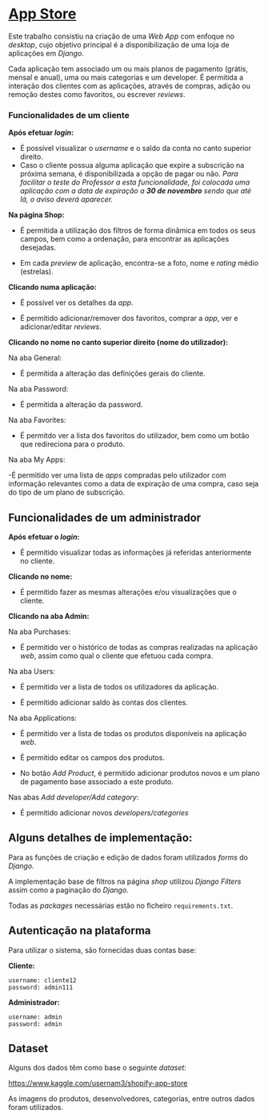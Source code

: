
# [App Store](http://hugofpaiva.pythonanywhere.com/)

Este trabalho consistiu na criação de uma _Web App_ com enfoque no _desktop_, cujo objetivo principal é a disponibilização de uma loja de aplicações em _Django_.

Cada aplicação tem associado um ou mais planos de pagamento (grátis, mensal e anual), uma ou mais categorias e um developer. É permitida a interação dos clientes com as aplicações, através de compras, adição ou remoção destes como favoritos, ou escrever _reviews_.

### Funcionalidades de um cliente

**Após efetuar *login*:**

- É possível visualizar o *username* e o saldo da conta no canto superior direito.
- Caso o cliente possua alguma aplicação que expire a subscrição na próxima semana, é disponibilizada a opção de pagar ou não. _Para facilitar o teste do Professor a esta funcionalidade, foi colocada uma aplicação com a data de expiração a **30 de novembro** sendo que até lá, o aviso deverá aparecer._

**Na página Shop:**

- É permitida a utilização dos filtros de forma dinâmica em todos os seus campos, bem como a ordenação, para encontrar as aplicações desejadas.

- Em cada *preview* de aplicação, encontra-se a foto, nome e *rating* médio (estrelas).

**Clicando numa aplicação:**

- É possível ver os detalhes da *app*.

- É permitido adicionar/remover dos favoritos, comprar a *app*, ver e adicionar/editar *reviews*.
  

**Clicando no nome no canto superior direito (nome do utilizador):**
  
Na aba General:

- É permitida a alteração das definições gerais do cliente.

Na aba Password:

- É permitida a alteração da password.

Na aba Favorites:

- É permitdo ver a lista dos favoritos do utilizador, bem como um botão que redireciona para o produto.

Na aba My Apps:

-É permitido ver uma lista de *apps* compradas pelo utilizador com informação relevantes como a data de expiração de uma compra, caso seja do tipo de um plano de subscrição.


## Funcionalidades de um administrador
  
 **Após efetuar o _login_:**

- É permitido visualizar todas as informações já referidas anteriormente no cliente.

**Clicando no nome:**

- É permitido fazer as mesmas alterações e/ou visualizações que o cliente.

**Clicando na aba Admin:**

Na aba Purchases:

- É permitido ver o histórico de todas as compras realizadas na aplicação _web_, assim como qual o cliente que efetuou cada compra.

Na aba Users:

- É permitido ver a lista de todos os utilizadores da aplicação.

- É permitido adicionar saldo às contas dos clientes.

Na aba Applications:

- É permitido ver a lista de todas os produtos disponíveis na aplicação _web_.

- É permitido editar os campos dos produtos.

- No botão _Add Product_, é permitido adicionar produtos novos e um plano de pagamento base associado a este produto.

Nas abas _Add developer/Add category_:

- É permitido adicionar novos _developers/categories_

  
  

## Alguns detalhes de implementação:

Para as funções de criação e edição de dados foram utilizados _forms_ do _Django_.

A implementação base de filtros na página _shop_ utilizou _Django Filters_ assim como a paginação do _Django_.

Todas as _packages_ necessárias estão no ficheiro `requirements.txt`.
  

## Autenticação na plataforma

Para utilizar o sistema, são fornecidas duas contas base:

**Cliente:**
```
username: cliente12
password: admin111
```
**Administrador:**
```
username: admin
password: admin
```

## Dataset

Alguns dos dados têm como base o seguinte _dataset_:

https://www.kaggle.com/usernam3/shopify-app-store

As imagens do produtos, desenvolvedores, categorias, entre outros dados foram utilizados.



